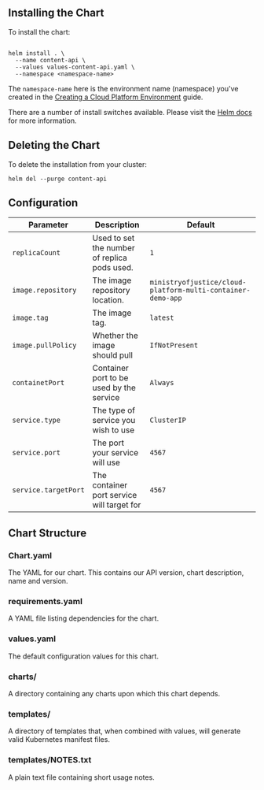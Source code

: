 
## Installing the Chart

To install the chart:
```

helm install . \
  --name content-api \
  --values values-content-api.yaml \
  --namespace <namespace-name>

```

The ```namespace-name``` here is the environment name (namespace) you've created in the [Creating a Cloud Platform Environment](https://ministryofjustice.github.io/cloud-platform-user-docs/cloud-platform/env-create/#creating-a-cloud-platform-environment) guide.

There are a number of install switches available. Please visit the [Helm docs](https://docs.helm.sh/helm/#helm-install) for more information. 

## Deleting the Chart
To delete the installation from your cluster:
```
helm del --purge content-api
```
## Configuration
| Parameter  | Description     | Default |
| ---------- | --------------- | ------- |
| `replicaCount` | Used to set the number of replica pods used. | `1` |
| `image.repository` | The image repository location. | `ministryofjustice/cloud-platform-multi-container-demo-app`|
| `image.tag` | The image tag. | `latest` |
| `image.pullPolicy` | Whether the image should pull | `IfNotPresent` |
| `containetPort` | Container port to be used by the service  | `Always` |
| `service.type` | The type of service you wish to use | `ClusterIP` |
| `service.port` | The port your service will use | `4567` |
| `service.targetPort` | The container port service will target for | `4567` |

## Chart Structure
### Chart.yaml
The YAML for our chart. This contains our API version, chart description, name and version. 

### requirements.yaml
A YAML file listing dependencies for the chart.

### values.yaml
The default configuration values for this chart.

### charts/
A directory containing any charts upon which this chart depends.

### templates/ 
A directory of templates that, when combined with values, will generate valid Kubernetes manifest files.

### templates/NOTES.txt
A plain text file containing short usage notes.